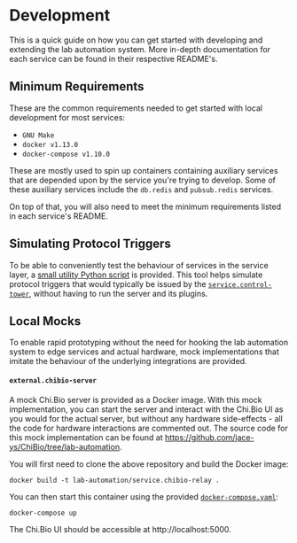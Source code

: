 # Development

This is a quick guide on how you can get started with developing and extending the lab automation system. More in-depth documentation for each service can be found in their respective README's.

## Minimum Requirements

These are the common requirements needed to get started with local development for most services:

- `GNU Make`
- `docker v1.13.0`
- `docker-compose v1.10.0`

These are mostly used to spin up containers containing auxiliary services that are depended upon by the service you're trying to develop. Some of these auxiliary services include the `db.redis` and `pubsub.redis` services.

On top of that, you will also need to meet the minimum requirements listed in each service's README.

## Simulating Protocol Triggers

To be able to conveniently test the behaviour of services in the service layer, a [small utility Python script](../protocols) is provided. This tool helps simulate protocol triggers that would typically be issued by the [`service.control-tower`](../services/control-tower), without having to run the server and its plugins.

## Local Mocks

To enable rapid prototyping without the need for hooking the lab automation system to edge services and actual hardware, mock implementations that imitate the behaviour of the underlying integrations are provided.

#### `external.chibio-server`

A mock Chi.Bio server is provided as a Docker image. With this mock implementation, you can start the server and interact with the Chi.Bio UI as you would for the actual server, but without any hardware side-effects - all the code for hardware interactions are commented out. The source code for this mock implementation can be found at https://github.com/jace-ys/ChiBio/tree/lab-automation.

You will first need to clone the above repository and build the Docker image:

```
docker build -t lab-automation/service.chibio-relay .
```

You can then start this container using the provided [`docker-compose.yaml`](../docker-compose.yaml):

```
docker-compose up
```

The Chi.Bio UI should be accessible at http://localhost:5000.
